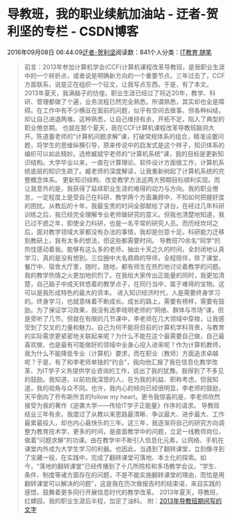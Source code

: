 
# 导教班，我的职业续航加油站 - 迂者-贺利坚的专栏 - CSDN博客

2016年09月08日 06:44:09[迂者-贺利坚](https://me.csdn.net/sxhelijian)阅读数：841个人分类：[IT教育																](https://blog.csdn.net/sxhelijian/article/category/1181880)[随笔																](https://blog.csdn.net/sxhelijian/article/category/1187921)[
							](https://blog.csdn.net/sxhelijian/article/category/1181880)



> 前言：2013年参加计算机学会(CCF)计算机课程改革导教班，是我职业生涯中的一个转折点，或者说是明确新方向的一个重要节点。三年过去了，CCF方面联系，说是正在组织一个征文，让我写点东西。于是，有了本文。
2013年夏天，我满脑子的彷徨。职业生涯已经过了将近20年，教学、科研、管理都做了个遍，业务流程已然完全熟悉。所谓熟悉，其实却也全是障碍。在工作中有不少横亘在面前的问题，似乎有空间去做事，但各种纠结，却让自己进退两难。这种熟悉，让自己维持有余，开拓不足，陷入了典型的职业倦怠期。
也就在那个夏天，我在CCF计算机课程改革导教班脑洞大开。陈道蓄老师的“计算机问题求解”课，打破常规体系的组合，精准设置问题，将学生的思维纵横引导，原来传说中的启发式是这个样子，知识体系的编织可以如此精妙。选修臧斌宇老师的“计算机系统”课，我的目标是更新知识结构。大学毕业以来，一直在计算理论、软件设计方面做工作，计算机系统底层的知识生疏了。臧老师的深度解读，让我重新树起了计算机系统的完整概念体系。
更新知识结构、改变教学方法这两大预期目标顺利实现。而让我意外的是，我获得了延续职业生涯的难得的动力与方向。我的职业倦怠，一定程度上是受自己在科研、教学两个方面兼顾中，不知如何把握好度的困扰。从教后的十年，我最宝贵的时间全部献给了讲台，在经过几年科研训练之后，我已经完全理解专业老师做研究的意义。但我也清楚地知道，我已过不惑之年，即使全力科研，也是一名平常的研究人员。而历经坎坷之后，面对教学领域大家都没有办法的事情，我却是创意十足。科研能力迁移到教研上，我有太多的想法，但这些都需要时间。
导教班70余名“同学”的热忱感动着我。能够有这么多的老师，抽出十天之久的时间，全封闭地认真学习，真的是没有想到。三位圈中大名鼎鼎的导师，全程陪伴，除了课堂，餐厅中、宿舍大厅里，随时，随地，都有师生在热烈地讨论着教学的问题。我的教学热情之火更加地炽烈了。在我给大家传出正能量的同时，我更加清楚，自己脑子中成天转悠着的教学点子，在同行当中，属于难得的宝物。这可以是我形成特色的最大的资本。
进入知识经济时代，人是需要终身学习的。终身学习，也就意味着不断成长。成长的路上，需要有榜样，需要有鼓励。为了保证学习效果，我没有选李晓明老师的“网络、群体与市场”课，但是旁听了几节。但就在有限的几节课中，李老师在几大领域中穿梭，让我感受到了交叉的力量和魅力。自己为何不能将目前的计算机学科背景，与教育的实际需求更紧密地关联起来呢？为什么不能在这个最需要自己做，自己最喜欢做、也是最有可能做好的领域中全身心投入进来呢？作为计算机教师，我为什么不能降低专业（计算机）要求，而在职业（教师）方面追求卓越呢？于是，有了和李老师单独的“约会”，我向他汇报了我在信息化教学改革、为IT学子义务提供学业咨询的工作，说出了我的犹豫。我得到了不多见的鼓励。我知道，以前劝我深思的人，在为我的利益、职称考虑，但我知道，我的视角与众不同。也许，我内心的倾向已经很明显，李老师的鼓励，天平倒向了乔布斯所言的follow my heart。更令我惊喜的是，李老师欣然接受为我的著作《逆袭大学——传给IT学子正能量》作序的请求。
导教班结业三年有余，我度过了从教以来思路最清晰、争议最大、进步最大、工作最累最投入，却也内心最快乐的三年。这三年，我逐渐将自己的研究方向调整为教育技术学，更多的时间，是直面教学中的问题，立足一线教师岗位，做着“问题求解”的功课。由在教学中不断引入信息化元素，让网络、手机在课堂内外成为大学生学习的利器。也因此，当遇到了翻转课堂，立刻像寻到了宝藏一般，在实践中，完成了翻转课堂可落地、本土化的探索。如今，“落地的翻转课堂”已经传播到了十几所院校和多场教学会议。“学生、条件、制度等诸方面存在的问题，不是不能实施翻转课堂的理由，而恰是用翻转课堂可以解决的问题”，这是我在历次做报告时的结束语，来自实践的感悟，鼓舞着更多同行开展信息时代的教学改革。
2013年夏天，导教班，红螺园，我的职业生涯后半程，加足了油料。
附：[2013年导教班期间写的文字](http://blog.csdn.net/sxhelijian/article/details/10162715)


